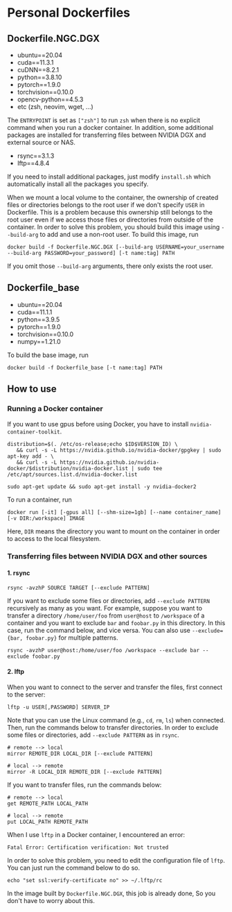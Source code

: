 # Personal Dockerfiles

## Dockerfile.NGC.DGX
* ubuntu==20.04
* cuda==11.3.1
* cuDNN==8.2.1
* python==3.8.10
* pytorch==1.9.0
* torchvision==0.10.0
* opencv-python==4.5.3
* etc (zsh, neovim, wget, ...)

The `ENTRYPOINT` is set as `["zsh"]` to run `zsh` when there is no explicit command when you run a docker container. In addition, some additional packages are installed for transferring files between NVIDIA DGX and external source or NAS.
* rsync==3.1.3
* lftp==4.8.4

If you need to install additional packages, just modify `install.sh` which automatically install all the packages you specify.

When we mount a local volume to the container, the ownership of created files or directories belongs to the root user if we don't specify `USER` in Dockerfile. This is a problem because this ownership still belongs to the root user even if we access those files or directories from outside of the container. In order to solve this problem, you should build this image using `--build-arg` to add and use a non-root user. To build this image, run
```
docker build -f Dockerfile.NGC.DGX [--build-arg USERNAME=your_username --build-arg PASSWORD=your_password] [-t name:tag] PATH
```
If you omit those `--build-arg` arguments, there only exists the root user.


## Dockerfile_base
* ubuntu==20.04
* cuda==11.1.1
* python==3.9.5
* pytorch==1.9.0
* torchvision==0.10.0
* numpy==1.21.0

To build the base image, run
```
docker build -f Dockerfile_base [-t name:tag] PATH
```


## How to use
### Running a Docker container
If you want to use gpus before using Docker, you have to install `nvidia-container-toolkit`.
```
distribution=$(. /etc/os-release;echo $ID$VERSION_ID) \
   && curl -s -L https://nvidia.github.io/nvidia-docker/gpgkey | sudo apt-key add - \
   && curl -s -L https://nvidia.github.io/nvidia-docker/$distribution/nvidia-docker.list | sudo tee /etc/apt/sources.list.d/nvidia-docker.list
```
```
sudo apt-get update && sudo apt-get install -y nvidia-docker2
```
To run a container, run
```
docker run [-it] [-gpus all] [--shm-size=1gb] [--name container_name] [-v DIR:/workspace] IMAGE
```
Here, `DIR` means the directory you want to mount on the container in order to access to the local filesystem. 

### Transferring files between NVIDIA DGX and other sources

#### 1. rsync
   ```
   rsync -avzhP SOURCE TARGET [--exclude PATTERN]
   ```
   If you want to exclude some files or directories, add `--exclude PATTERN` recursively as many as you want. For example, suppose you want to transfer a directory `/home/user/foo` from `user@host` to `/workspace` of a container and you want to exclude `bar` and `foobar.py` in this directory. In this case, run the command below, and vice versa. You can also use `--exclude={bar, foobar.py}` for multiple patterns.
   ```
   rsync -avzhP user@host:/home/user/foo /workspace --exclude bar --exclude foobar.py
   ```
#### 2. lftp
   When you want to connect to the server and transfer the files, first connect to the server:
   ```
   lftp -u USER[,PASSWORD] SERVER_IP
   ```
   Note that you can use the Linux command (e.g., `cd`, `rm`, `ls`) when connected.
   Then, run the commands below to transfer directories. In order to exclude some files or directories, add `--exclude PATTERN` as in `rsync`.
   ```
   # remote --> local
   mirror REMOTE_DIR LOCAL_DIR [--exclude PATTERN]

   # local --> remote
   mirror -R LOCAL_DIR REMOTE_DIR [--exclude PATTERN]
   ```

   If you want to transfer files, run the commands below:
   ```
   # remote --> local
   get REMOTE_PATH LOCAL_PATH

   # local --> remote
   put LOCAL_PATH REMOTE_PATH
   ```

   When I use `lftp` in a Docker container, I encountered an error:
   ```
   Fatal Error: Certification verification: Not trusted
   ```
   In order to solve this problem, you need to edit the configuration file of `lftp`. You can just run the command below to do so.
   ```
   echo "set ssl:verify-certificate no" >> ~/.lftp/rc
   ```
   In the image built by `Dockerfile.NGC.DGX`, this job is already done, So you don't have to worry about this.

